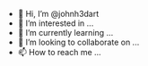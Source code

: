 - 👋 Hi, I’m @johnh3dart
- 👀 I’m interested in ...
- 🌱 I’m currently learning ...
- 💞️ I’m looking to collaborate on ...
- 📫 How to reach me ...

<!---
johnh3dart/johnh3dart is a ✨ special ✨ repository because its `README.md` (this file) appears on your GitHub profile.
You can click the Preview link to take a look at your changes.
--->
